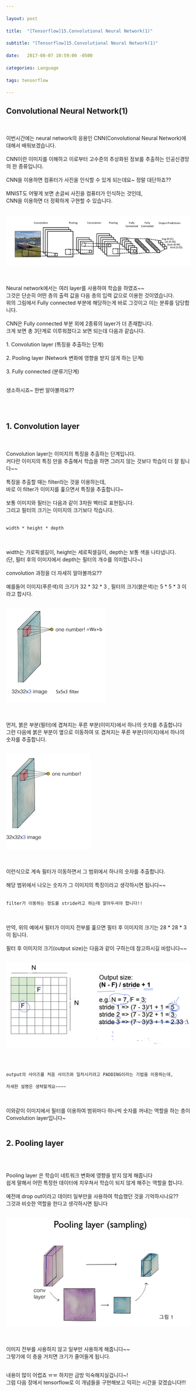 ```yaml
---

layout: post

title:  "[Tensorflow]15.Convolutional Neural Network(1)"

subtitle: "[Tensorflow]15.Convolutional Neural Network(1)"

date:   2017-08-07 10:59:00 -0500

categories: Language

tags: tensorflow

---
```


## Convolutional Neural Network(1)
<br>
<br>
이번시간에는 neural network의 응용인 CNN(Convolutional Neural Network)에 대해서 배워보겠습니다. 
<br>
<br>
CNN이란 이미지를 이해하고 이로부터 고수준의 추상화된 정보를 추출하는 인공신경망의 한 종류입니다. 
<br>
<br>
CNN을 이용하면 컴퓨터가 사진을 인식할 수 있게 되는데요~ 정말 대단하죠??
<br>
<br>
MNIST도 어떻게 보면 손글씨 사진을 컴퓨터가 인식하는 것인데, 
<br>
CNN을 이용하면 더 정확하게 구현할 수 있습니다.
<br>
<br>

![image](/image/tensorflow_img/cn1.png)

<br>
<br>
Neural network에서는 여러 layer를 사용하여 학습을 하였죠~~
<br>
그것은 단순히 어떤 층의 출력 값을 다음 층의 입력 값으로 이용한 것이였습니다.
<br>
위의 그림에서 Fully connected 부분에 해당하는게 바로 그것이고 이는 분류를 담당합니다.
<br>
<br>
CNN은 Fully connected 부분 외에 2종류의 layer가 더 존재합니다.
<br>
크게 보면 총 3단계로 이루워졌다고 보면 되는데 다음과 같습니다.
<br>
<br>
1. Convolution layer (특징을 추출하는 단계)
<br>
<br>
2. Pooling layer (Network 변화에 영향을 받지 않게 하는 단계)
<br>
<br>
3. Fully connected (분류기단계)
<br>
<br>

생소하시죠~ 한번 알아볼까요??

<br>
<br>

## 1. Convolution layer

<br>
<br>
Convolution layer는 이미지의 특징을 추출하는 단계입니다.
<br>
커다란 이미지의 특징 만을 추출해서 학습을 하면 그러지 않는 것보다 학습이 더 잘 됩니다~~ 
<br>
<br>
특징을 추출할 때는 filter라는 것을 이용하는데,
<br>
바로 이 filter가 이미지를 훑으면서 특징을 추출합니다~
<br>
<br>
보통 이미지와 필터는 다음과 같이 3차원 벡터로 표현됩니다.
<br>
그리고 필터의 크기는 이미지의 크기보다 작습니다.
<br>
<br>

```
width * height * depth 
```

<br>
<br>
width는 가로픽셀길이, height는 세로픽셀길이, depth는 보통 색을 나타냅니다.
<br>
(단, 필터 후의 이미지에서 depth는 필터의 개수를 의미합니다~) 
<br>
<br>
convolution 과정을 더 자세히 알아볼까요??
<br>
<br>
예를들어 이미지(푸른색)의 크기가 32 * 32 * 3 , 필터의 크기(붉은색)는 5 * 5 * 3 이라고 합시다.
<br>
<br>

![image](/image/tensorflow_img/cn2.png)

<br>
<br>
먼저, 붉은 부분(필터)에 겹쳐지는 푸른 부분(이미지)에서 하나의 숫자를 추출합니다
<br>
그런 다음에 붉은 부분이 옆으로 이동하여 또 겹쳐지는 푸른 부분(이미지)에서 하나의 숫자를 추출합니다.
<br>
<br>

![image](/image/tensorflow_img/cn3.png)

<br>
<br>
이런식으로 계속 필터가 이동하면서 그 범위에서 하나의 숫자를 추출합니다.
<br>
<br>
해당 범위에서 나오는 숫자가 그 이미지의 특징이라고 생각하시면 됩니다~~
<br>
<br>

```
filter가 이동하는 정도를 stride라고 하는데 알아두셔야 합니다!!
```
<br>
<br>
만약, 위의 예에서 필터가 이미지 전부를 훑으면 필터 후 이미지의 크기는 28 * 28 * 3 이 됩니다.
<br>
<br>
필터 후 이미지의 크기(output size)는 다음과 같이 구하는데 참고하시길 바랍니다~~
<br> 
<br>

![image](/image/tensorflow_img/cn4.png)

<br>
<br>

```
output의 사이즈를 처음 사이즈와 일치시키려고 PADDING이라는 기법을 이용하는데,

자세한 설명은 생략할게요~~~~
```

<br>
<br>
이와같이 이미지에서 필터를 이용하여 범위마다 하나씩 숫자를 꺼내는 역할을 하는 층이 Convolution layer입니다~ 
<br>
<br>

## 2. Pooling layer

<br>
<br>

Pooling layer 은 학습이 네트워크 변화에 영향을 받지 않게 해줍니다
<br>
쉽게 말해서 어떤 특정한 데이터에 치우쳐서 학습이 되지 않게 해주는 역할을 합니다.
<br>
<br>
예전에 drop out이라고 데이터 일부만을 사용하여 학습했던 것을 기억하시나요??
<br>
그것과 비슷한 역할을 한다고 생각하시면 됩니다
<br>
<br>

![image](/image/tensorflow_img/cn5.png)

<br>
<br>
이미지 전부를 사용하지 않고 일부만 사용하게 해줍니다~~
<br>
그렇기에 이 층을 거치면 크기가 줄어들게 됩니다.
<br>
<br>

내용이 많이 어렵죠 ㅠㅠ 하지만 금방 익숙해지실겁니다~!
<br>
그럼 다음 장에서 tensorflow로 이 개념들을 구현해보고 익히는 시간을 갖겠습니다!!!
